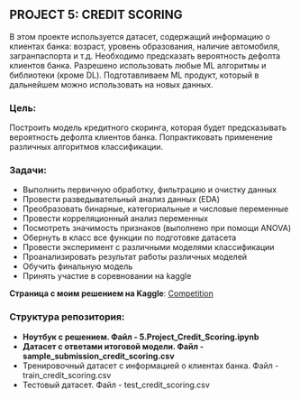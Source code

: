 ## PROJECT 5: CREDIT SCORING  
В этом проекте используется датасет, содержащий информацию о клиентах банка: возраст, уровень образования, наличие автомобиля, загранпаспорта и т.д. Необходимо предсказать вероятность дефолта клиентов банка. Разрешено использовать любые ML алгоритмы и библиотеки (кроме DL). Подготавливаем ML продукт, который в дальнейшем можно использовать на новых данных.

### Цель:
Построить модель кредитного скоринга, которая будет предсказывать вероятность дефолта клиентов банка. Попрактиковать применение различных алгоритмов классификации.

### Задачи:  
- Выполнить первичную обработку, фильтрацию и очистку данных 
- Провести разведывательный анализ данных (EDA)  
- Преобразовать бинарные, категориальные и числовые переменные  
- Провести корреляционный анализ переменных  
- Посмотреть значимость признаков (выполнено при помощи ANOVA)   
- Обернуть в класс все функции по подготовке датасета  
- Провести эксперимент с различными моделями классификации
- Проанализировать результат работы различных моделей  
- Обучить финальную модель  
- Принять участие в соревновании на kaggle

**Страница с моим решением на Kaggle**: <a href="https://www.kaggle.com/competitions/sf-scoring/overview">Competition</a>  

### Структура репозитория:  
- **Ноутбук с решением. Файл - 5.Project_Credit_Scoring.ipynb**   
- **Датасет с ответами итоговой модели. Файл - sample_submission_credit_scoring.csv**  
- Тренировочный датасет с информацией о клиентах банка. Файл - train_credit_scoring.csv 
- Тестовый датасет. Файл - test_credit_scoring.csv    

